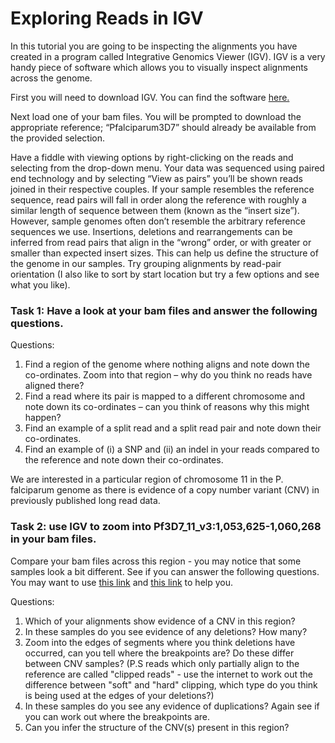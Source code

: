 # Exploring Reads in IGV


In this tutorial you are going to be inspecting the alignments you have created in a program called Integrative Genomics Viewer (IGV). IGV is a very handy piece of software which allows you to visually inspect alignments across the genome. 

First you will need to download IGV. You can find the software [here.](https://software.broadinstitute.org/software/igv/download)

Next load one of your bam files. You will be prompted to download the appropriate reference; “Pfalciparum3D7” should already be available from the provided selection.

Have a fiddle with viewing options by right-clicking on the reads and selecting from the drop-down menu. Your data was sequenced using paired end technology and by selecting “View as pairs” you’ll be shown reads joined in their respective couples. If your sample resembles the reference sequence, read pairs will fall in order along the reference with roughly a similar length of sequence between them (known as the “insert size”). However, sample genomes often don’t resemble the arbitrary reference sequences we use. Insertions, deletions and rearrangements can be inferred from read pairs that align in the “wrong” order, or with greater or smaller than expected insert sizes. This can help us define the structure of the genome in our samples. Try grouping alignments by read-pair orientation (I also like to sort by start location but try a few options and see what you like).

### **Task 1**: Have a look at your bam files and answer the following questions. 

Questions:
1.	Find a region of the genome where nothing aligns and note down the co-ordinates. Zoom into that region – why do you think no reads have aligned there? 
1.	Find a read where its pair is mapped to a different chromosome and note down its co-ordinates – can you think of reasons why this might happen?
1.  Find an example of a split read and a split read pair and note down their co-ordinates.
1.	Find an example of (i) a SNP and (ii) an indel in your reads compared to the reference and note down their co-ordinates.

We are interested in a particular region of chromosome 11 in the P. falciparum genome as there is evidence of a copy number variant (CNV) in previously published long read data.

### **Task 2**: use IGV to zoom into Pf3D7_11_v3:1,053,625-1,060,268 in your bam files. 

Compare your bam files across this region - you may notice that some samples look a bit different. See if you can answer the following questions. You may want to use [this link](https://software.broadinstitute.org/software/igv/interpreting_insert_size) and [this link](https://software.broadinstitute.org/software/igv/interpreting_pair_orientations) to help you.

Questions:
1.	Which of your alignments show evidence of a CNV in this region?
1.	In these samples do you see evidence of any deletions? How many? 
1.  Zoom into the edges of segments where you think deletions have occurred, can you tell where the breakpoints are? Do these differ between CNV samples? 
(P.S reads which only partially align to the reference are called "clipped reads" - use the internet to work out the difference between "soft" and "hard" clipping, which type do you think is being used at the edges of your deletions?)
1.	In these samples do you see any evidence of duplications? Again see if you can work out where the breakpoints are.
1.	Can you infer the structure of the CNV(s) present in this region?


